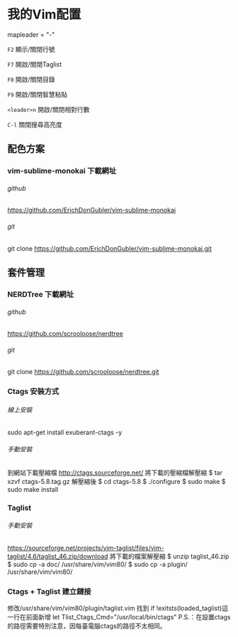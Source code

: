 # 我的Vim配置

mapleader = "-"

`F2` 顯示/關閉行號

`F7` 開啟/關閉Taglist

`F8` 開啟/關閉目錄

`F9` 開啟/關閉智慧粘貼

`<leader>n` 開啟/關閉相對行數

`C-l` 關閉搜尋高亮度

## 配色方案

### vim-sublime-monokai 下載網址
###### github
https://github.com/ErichDonGubler/vim-sublime-monokai
###### git
git clone https://github.com/ErichDonGubler/vim-sublime-monokai.git

## 套件管理

### NERDTree 下載網址
###### github
https://github.com/scrooloose/nerdtree
###### git
git clone https://github.com/scrooloose/nerdtree.git

### Ctags 安裝方式
###### 線上安裝
sudo apt-get install exuberant-ctags -y
###### 手動安裝
到網站下載壓縮檔
http://ctags.sourceforge.net/
將下載的壓縮檔解壓縮
$ tar xzvf ctags-5.8.tag.gz
解壓縮後
$ cd ctags-5.8
$ ./configure
$ sudo make
$ sudo make install

### Taglist
###### 手動安裝
https://sourceforge.net/projects/vim-taglist/files/vim-taglist/4.6/taglist_46.zip/download
將下載的檔案解壓縮
$ unzip taglist_46.zip
$ sudo cp -a doc/ /usr/share/vim/vim80/
$ sudo cp -a plugin/ /usr/share/vim/vim80/

### Ctags + Taglist 建立鏈接
修改/usr/share/vim/vim80/plugin/taglist.vim
找到 if !exitsts(loaded_taglist)這一行在前面新增
let Tlist_Ctags_Cmd="/usr/local/bin/ctags"
P.S.：在設置ctags的路徑需要特別注意，因每臺電腦ctags的路徑不太相同。
